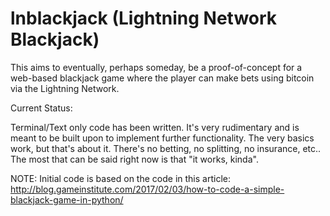 # lnblackjack (Lightning Network Blackjack)

This aims to eventually, perhaps someday, be a proof-of-concept for a web-based blackjack game where the player can make bets using bitcoin via the Lightning Network.

Current Status:

Terminal/Text only code has been written. It's very rudimentary and is meant to be built upon to implement further functionality. The very basics work, but that's about it. There's no betting, no splitting, no insurance, etc.. The most that can be said right now is that "it works, kinda". 


NOTE:
Initial code is based on the code in this article:
http://blog.gameinstitute.com/2017/02/03/how-to-code-a-simple-blackjack-game-in-python/
